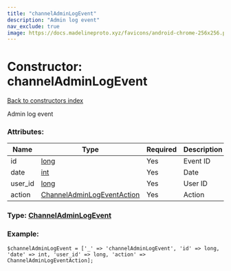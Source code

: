 ```yaml
---
title: "channelAdminLogEvent"
description: "Admin log event"
nav_exclude: true
image: https://docs.madelineproto.xyz/favicons/android-chrome-256x256.png
---
```

# Constructor: channelAdminLogEvent  
[Back to constructors index](/API_docs/constructors/index.html)



Admin log event

### Attributes:

| Name     |    Type       | Required | Description |
|----------|---------------|----------|-------------|
|id|[long](/API_docs/types/long.html) | Yes|Event ID|
|date|[int](/API_docs/types/int.html) | Yes|Date|
|user\_id|[long](/API_docs/types/long.html) | Yes|User ID|
|action|[ChannelAdminLogEventAction](/API_docs/types/ChannelAdminLogEventAction.html) | Yes|Action|



### Type: [ChannelAdminLogEvent](/API_docs/types/ChannelAdminLogEvent.html)


### Example:

```
$channelAdminLogEvent = ['_' => 'channelAdminLogEvent', 'id' => long, 'date' => int, 'user_id' => long, 'action' => ChannelAdminLogEventAction];
```  
